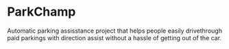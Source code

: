 # ParkChamp
Automatic parking assisstance project that helps people easily drivethrough paid parkings with direction assist without a hassle of getting out of the car.
